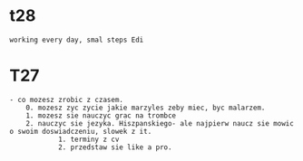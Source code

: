 # t28
    working every day, smal steps Edi
# T27 
    - co mozesz zrobic z czasem. 
        0. mozesz zyc zycie jakie marzyles zeby miec, byc malarzem. 
        1. mozesz sie nauczyc grac na trombce
        2. nauczyc sie jezyka. Hiszpanskiego- ale najpierw naucz sie mowic o swoim doswiadczeniu, slowek z it. 
                1. terminy z cv
                2. przedstaw sie like a pro. 


